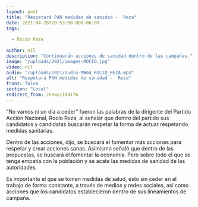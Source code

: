 ```yaml
---
layout: post
title: "Respetará PAN medidas de sanidad -  Reza"
date: 2021-04-28T20:53:00.000-06:00
tags:
  
  - Rocío Reza
  
author: nil
description: "Continuarán acciones de sanidad dentro de las campañas."
image: "/uploads/2021/images-ROCIO.jpg"
video: nil
audio: "/uploads/2021/audio-MW04_ROCIO_REZA.mp3"
alt: "Respetará PAN medidas de sanidad -  Reza"
front: false
section: "Local"
redirect_from: /news/184176
---
```


“No vamos ni un día a ceder” fueron las palabras de la dirigente del Partido Acción Nacional, Rocío Reza, al señalar que dentro del partido sus candidatos y candidatas buscarán respetar la forma de actuar respetando medidas sanitarias.

Dentro de las acciones, dijo, se buscará el fomentar más acciones para respetar y crear acciones sanas. Asimismo señaló que dentro de las propuestas, se buscará el fomentar la economía. Pero sobre todo el que se tenga empatía con la población y se acate las medidas de sanidad de las autoridades.

Es importante el que se tomen medidas de salud, esto sin ceder en el trabajo de forma constante, a través de medios y redes sociales, así como acciones que los candidatos establecieron dentro de sus lineamientos de campaña.
